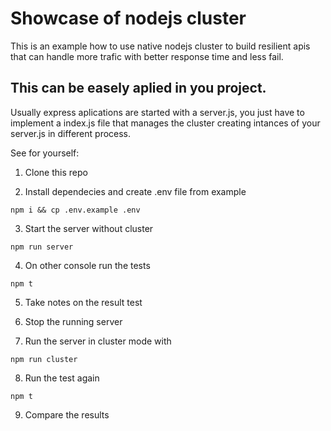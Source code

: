 # Showcase of nodejs cluster

This is an example how to use native nodejs cluster to build resilient apis that can handle more trafic with better response time and less fail.

## This can be easely aplied in you project. 

Usually express aplications are started with a server.js, you just have to implement a index.js file that manages the cluster creating intances of your server.js in different process.

See for yourself:

1. Clone this repo

2. Install dependecies and create .env file from example
```
npm i && cp .env.example .env
```
3. Start the server without cluster
```
npm run server
```
4. On other console run the tests
```
npm t
```
5. Take notes on the result test

6. Stop the running server

7. Run the server in cluster mode with
```
npm run cluster
```

8. Run the test again
```
npm t
```
9. Compare the results